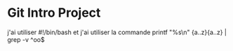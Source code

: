 # Git Intro Project

j'ai utiliser #!/bin/bash
et j'ai utiliser la commande printf "%s\n" {a..z}{a..z} | grep -v ^oo$

